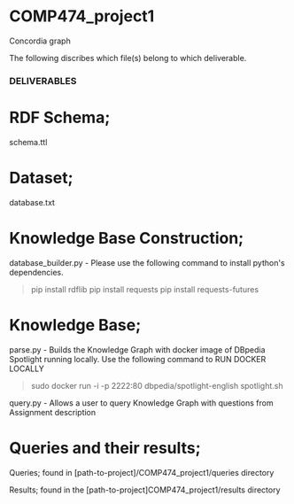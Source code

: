 # COMP474_project1
Concordia graph

The following discribes which file(s) belong to which deliverable.

### DELIVERABLES ###

# RDF Schema;
schema.ttl

# Dataset;
database.txt

# Knowledge Base Construction;
database_builder.py - Please use the following command to install python's dependencies.
>pip install rdflib
>pip install requests
>pip install requests-futures

# Knowledge Base;
parse.py - Builds the Knowledge Graph with docker image of DBpedia Spotlight running locally. Use the following command to RUN DOCKER LOCALLY
>sudo docker run -i -p 2222:80 dbpedia/spotlight-english spotlight.sh

query.py - Allows a user to query Knowledge Graph with questions from Assignment description

# Queries and their results;
Queries; found in [path-to-project]/COMP474_project1/queries directory

Results; found in the [path-to-project]COMP474_project1/results directory


